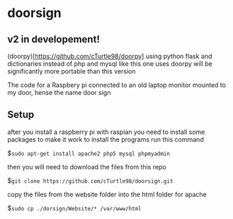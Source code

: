 # doorsign

## v2 in developement!
(doorpy)[https://github.com/cTurtle98/doorpy]
using python flask and dictionaries instead of php and mysql like this one uses
doorpy will be significantly more portable than this version

The code for a Raspbery pi connected to an old laptop monitor mounted to my door, 
hense the name door sign

## Setup

after you install a raspberry pi with raspian you need to install some packages to make it work
to install the programs run this command

$`sudo apt-get install apache2 php5 mysql phpmyadmin`

then you will need to download the files from this repo

$`git clone https://github.com/cTurtle98/doorsign.git`

copy the files from the website folder into the html folder for apache

$`sudo cp ./dorsign/Website/* /var/www/html`

